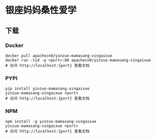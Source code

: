 # 银座妈妈桑性爱学

## 下载

### Docker

```
docker pull apachecn0/yinzuo-mamasang-xingaixue
docker run -tid -p <port>:80 apachecn0/yinzuo-mamasang-xingaixue
# 访问 http://localhost:{port} 查看文档
```

### PYPI

```
pip install yinzuo-mamasang-xingaixue
yinzuo-mamasang-xingaixue <port>
# 访问 http://localhost:{port} 查看文档
```

### NPM

```
npm install -g yinzuo-mamasang-xingaixue
yinzuo-mamasang-xingaixue <port>
# 访问 http://localhost:{port} 查看文档
```